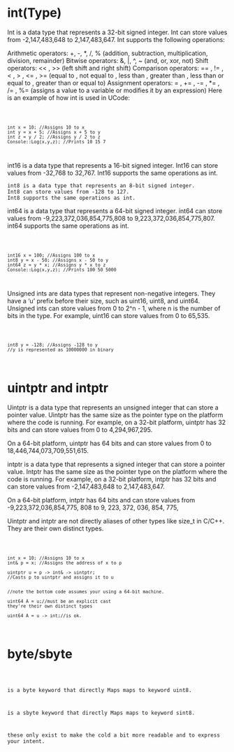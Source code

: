 # int(Type)

Int is a data type that represents a 32-bit signed integer. Int can store values from -2,147,483,648 to 2,147,483,647. Int supports the following operations:

Arithmetic operators: +, -, *, /, % (addition, subtraction, multiplication, division, remainder)
Bitwise operators: &, |, ^, ~ (and, or, xor, not)
Shift operators: << , >> (left shift and right shift)
Comparison operators: == , != , < , > , <= , >= (equal to , not equal to , less than , greater than , less than or equal to , greater than or equal to)
Assignment operators: = , += , -= , *= , /= , %= (assigns a value to a variable or modifies it by an expression)
Here is an example of how int is used in UCode:

<code>

    int x = 10; //Assigns 10 to x
    int y = x + 5; //Assigns x + 5 to y
    int z = y / 2; //Assigns y / 2 to z
    Console::Log(x,y,z); //Prints 10 15 7

</code>


int16 is a data type that represents a 16-bit signed integer. Int16 can store values from -32,768 to 32,767. Int16 supports the same operations as int.


    int8 is a data type that represents an 8-bit signed integer. 
    Int8 can store values from -128 to 127. 
    Int8 supports the same operations as int.

int64 is a data type that represents a 64-bit signed integer. int64 can store values from -9,223,372,036,854,775,808 to 9,223,372,036,854,775,807. int64 supports the same operations as int.


<code>

    int16 x = 100; //Assigns 100 to x
    int8 y = x - 50; //Assigns x - 50 to y
    int64 z = y * x; //Assigns y * x to z
    Console::Log(x,y,z); //Prints 100 50 5000

</code>


Unsigned ints are data types that represent non-negative integers. They have a ‘u’ prefix before their size, such as uint16, uint8, and uint64. Unsigned ints can store values from 0 to 2^n - 1, where n is the number of bits in the type. For example, uint16 can store values from 0 to 65,535.

<code>

    int8 y = -128; //Assigns -128 to y
    //y is represented as 10000000 in binary
</code>

# uintptr and intptr

Uintptr is a data type that represents an unsigned integer that can store a pointer value. Uintptr has the same size as the pointer type on the platform where the code is running. For example, on a 32-bit platform, uintptr has 32 bits and can store values from 0 to 4,294,967,295. 

On a 64-bit platform, uintptr has 64 bits and can store values from 0 to 18,446,744,073,709,551,615.

intptr is a data type that represents a signed integer that can store a pointer value. Intptr has the same size as the pointer type on the platform where the code is running. For example, on a 32-bit platform, intptr has 32 bits and can store values from -2,147,483,648 to 2,147,483,647. 

On a 64-bit platform, intptr has 64 bits and can store values from -9,223,372,036,854,775, 808 to 9, 223, 372, 036, 854, 775,


Uintptr and intptr are not directly aliases of other types like size_t in C/C++.
They are their own distinct types.

<code>

    int x = 10; //Assigns 10 to x
    int& p = x; //Assigns the address of x to p

    uintptr u = p -> int& -> uintptr; 
    //Casts p to uintptr and assigns it to u


    //note the bottom code assumes your using a 64-bit machine.

    uint64 A = u;//must be an explicit cast
    they're their own distinct types

    uint64 A = u -> int;//is ok.

</code>


# byte/sbyte
<code>

is a byte keyword that directly Maps maps to keyword uint8.

is a sbyte keyword that directly Maps maps to keyword sint8.

these only exist to make the cold a bit more readable and to express your intent.

</code>